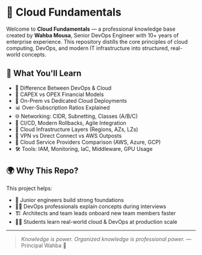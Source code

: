 # 📘 Cloud Fundamentals
Welcome to **Cloud Fundamentals** — a professional knowledge base created by **Wahba Mousa**, Senior DevOps Engineer with 10+ years of enterprise experience. This repository distills the core principles of cloud computing, DevOps, and modern IT infrastructure into structured, real-world concepts.

## 🧠 What You'll Learn
- 🔄 Difference Between DevOps & Cloud
- 💸 CAPEX vs OPEX Financial Models
- 🏢 On-Prem vs Dedicated Cloud Deployments
- 📊 Over-Subscription Ratios Explained
- 🌐 Networking: CIDR, Subnetting, Classes (A/B/C)
- 🚀 CI/CD, Modern Rollbacks, Agile Integration
- 🧱 Cloud Infrastructure Layers (Regions, AZs, LZs)
- 🔐 VPN vs Direct Connect vs AWS Outposts
- 🧭 Cloud Service Providers Comparison (AWS, Azure, GCP)
- 🛠️ Tools: IAM, Monitoring, IaC, Middleware, GPU Usage

## 🌍 Why This Repo?
This project helps:
- 🎯 Junior engineers build strong foundations
- 👨‍💼 DevOps professionals explain concepts during interviews
- 🏗️ Architects and team leads onboard new team members faster
- 🧑‍🎓 Students learn real-world cloud & DevOps at production scale

---

> _Knowledge is power. Organized knowledge is professional power._ — Principal Wahba 💼

